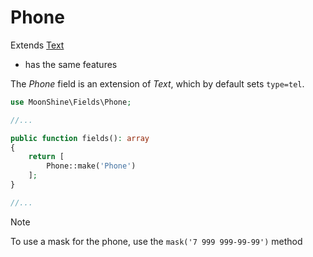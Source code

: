 # Phone

Extends [Text](https://moonshine-laravel.com/docs/resource/fields/fields-text)
* has the same features  

The *Phone* field is an extension of *Text*, which by default sets `type=tel`.  

```php
use MoonShine\Fields\Phone;

//...

public function fields(): array
{
    return [
        Phone::make('Phone')
    ];
}

//...
```

> [!NOTE]
> To use a mask for the phone, use the `mask('7 999 999-99-99')` method
